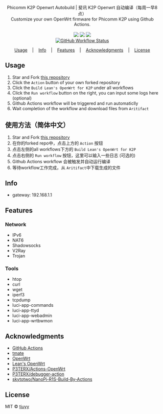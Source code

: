 <p align=center>
  <br>
  <span>Phicomm K2P Openwrt Autobuild | 斐讯 K2P Openwrt 自动编译（每周一早8点）</span>
  <br>
  <span>Customize your own OpenWrt firmware for Phicomm K2P using Github Actions.</span>
  <br>
  <br>
  <a target="_blank" href="LICENSE" title="License: MIT"><img src="https://img.shields.io/github/license/mashape/apistatus.svg?style=flat-square&label=LICENSE"></a>
  <a target="_blank" href="https://github.com/tjuyy/Phicomm-K2P-Openwrt-Autobuild/stargazers" title="Stars"><img src="https://img.shields.io/github/stars/tjuyy/Phicomm-K2P-Openwrt-Autobuild.svg?style=flat-square&label=Stars"></a>
  <a target="_blank" href="https://github.com/tjuyy/Phicomm-K2P-Openwrt-Autobuild/fork" title="Forks"><img src="https://img.shields.io/github/forks/tjuyy/Phicomm-K2P-Openwrt-Autobuild.svg?style=flat-square&label=Forks"></a>
  <br>
  <a target="_blank" href="https://github.com/tjuyy/Phicomm-K2P-Openwrt-Autobuild/actions" title="GitHub Actions Workflow Status"><img alt="GitHub Workflow Status" src="https://img.shields.io/github/workflow/status/tjuyy/Phicomm-K2P-Openwrt-Autobuild/Build%20OpenWrt%20for%20K2P?style=for-the-badge"></a>
</p>


<p align="center">
  <a href="#usage">Usage</a>
  &nbsp;&nbsp;&nbsp;|&nbsp;&nbsp;&nbsp;
  <a href="#info">Info</a>
  &nbsp;&nbsp;&nbsp;|&nbsp;&nbsp;&nbsp;
  <a href="#features">Features</a>
  &nbsp;&nbsp;&nbsp;|&nbsp;&nbsp;&nbsp;
  <a href="#acknowledgments">Acknowledgments</a>
  &nbsp;&nbsp;&nbsp;|&nbsp;&nbsp;&nbsp;
  <a href="#license">License</a>
</p>


## Usage

1. Star and Fork [this repository](https://github.com/tjuyy/Phicomm-K2P-Openwrt-Autobuild)
2. Click the `Action` button of your own forked repository
3. Click the `Build Lean's OpenWrt for K2P` under all workflows
4. Click the `Run workflow` button on the right, you can input some logs here (optional)
5. Github Actions workflow will be triggered and run automaticlly
6. Wait completion of the workflow and download files from `Aritifact`

## 使用方法（简体中文）

1. Star and Fork [this repository](https://github.com/tjuyy/Phicomm-K2P-Openwrt-Autobuild)
2. 在你的forked repo中，点击上方的 `Action` 按钮 
3. 点击左侧的all workflows下方的 `Build Lean's OpenWrt for K2P`
4. 点击右侧的 `Run workflow` 按钮，这里可以输入一些日志 (可选的)
5. Github Actions workflow 会被触发并自动运行编译
6. 等待workflow工作完成，从 `Aritifact`中下载生成的文件

## Info

- gateway: 192.168.1.1

## Features

### Network
- IPv6
- NAT6
- Shadowsocks
- V2Ray
- Trojan

### Tools
- htop
- curl
- wget
- iperf3
- tcpdump
- luci-app-commands
- luci-app-ttyd
- luci-app-webadmin
- luci-app-wrtbwmon

## Acknowledgments

- [GitHub Actions](https://github.com/features/actions)
- [tmate](https://github.com/tmate-io/tmate)
- [OpenWrt](https://github.com/openwrt/openwrt)
- [Lean's OpenWrt](https://github.com/coolsnowwolf/lede)
- [P3TERX/Actions-OpenWrt](https://github.com/P3TERX/Actions-OpenWrt)
- [P3TERX/debugger-action](https://github.com/P3TERX/debugger-action)
- [skytotwo/NanoPi-R1S-Build-By-Actions](https://github.com/skytotwo/NanoPi-R1S-Build-By-Actions)

## License

MIT © [tjuyy](https://github.com/tjuyy)

